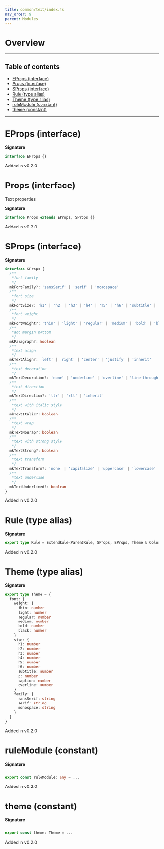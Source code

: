 ```yaml
---
title: common/text/index.ts
nav_order: 9
parent: Modules
---
```


# Overview

---

<h2 class="text-delta">Table of contents</h2>

- [EProps (interface)](#eprops-interface)
- [Props (interface)](#props-interface)
- [SProps (interface)](#sprops-interface)
- [Rule (type alias)](#rule-type-alias)
- [Theme (type alias)](#theme-type-alias)
- [ruleModule (constant)](#rulemodule-constant)
- [theme (constant)](#theme-constant)

---

# EProps (interface)

**Signature**

```ts
interface EProps {}
```

Added in v0.2.0

# Props (interface)

Text properties

**Signature**

```ts
interface Props extends EProps, SProps {}
```

Added in v0.2.0

# SProps (interface)

**Signature**

```ts
interface SProps {
  /**
   *font family
   */
  mkFontFamily?: 'sansSerif' | 'serif' | 'monospace'
  /**
   *font size
   */
  mkFontSize?: 'h1' | 'h2' | 'h3' | 'h4' | 'h5' | 'h6' | 'subtitle' | 'p' | 'caption' | 'overline'
  /**
   *font weight
   */
  mkFontWeight?: 'thin' | 'light' | 'regular' | 'medium' | 'bold' | 'black'
  /**
   *add margin bottom
   */
  mkParagraph?: boolean
  /**
   *text align
   */
  mkTextAlign?: 'left' | 'right' | 'center' | 'justify' | 'inherit'
  /**
   *text decoration
   */
  mkTextDecoration?: 'none' | 'underline' | 'overline' | 'line-through' | 'inherit'
  /**
   *text direction
   */
  mkTextDirection?: 'ltr' | 'rtl' | 'inherit'
  /**
   *text with italic style
   */
  mkTextItalic?: boolean
  /**
   *text wrap
   */
  mkTextNoWrap?: boolean
  /**
   *text with strong style
   */
  mkTextStrong?: boolean
  /**
   *text transform
   */
  mkTextTransform?: 'none' | 'capitalize' | 'uppercase' | 'lowercase' | 'inherit'
  /**
   *text underline
   */
  mkTextUnderlined?: boolean
}
```

Added in v0.2.0

# Rule (type alias)

**Signature**

```ts
export type Rule = ExtendRule<ParentRule, SProps, EProps, Theme & ColorTheme>
```

Added in v0.2.0

# Theme (type alias)

**Signature**

```ts
export type Theme = {
  font: {
    weight: {
      thin: number
      light: number
      regular: number
      medium: number
      bold: number
      black: number
    }
    size: {
      h1: number
      h2: number
      h3: number
      h4: number
      h5: number
      h6: number
      subtitle: number
      p: number
      caption: number
      overline: number
    }
    family: {
      sansSerif: string
      serif: string
      monospace: string
    }
  }
}
```

Added in v0.2.0

# ruleModule (constant)

**Signature**

```ts

export const ruleModule: any = ...

```

Added in v0.2.0

# theme (constant)

**Signature**

```ts

export const theme: Theme = ...

```

Added in v0.2.0
